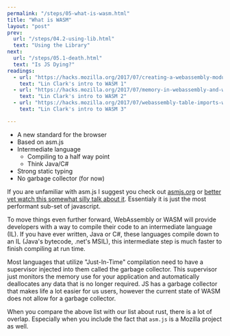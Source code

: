 ```yaml
---
permalink: "/steps/05-what-is-wasm.html"
title: "What is WASM"
layout: "post"
prev: 
  url: "/steps/04.2-using-lib.html"
  text: "Using the Library"
next: 
  url: "/steps/05.1-death.html"
  text: "Is JS Dying?"
readings:
  - url: "https://hacks.mozilla.org/2017/07/creating-a-webassembly-module-instance-with-javascript/"
    text: "Lin Clark's intro to WASM 1"
  - url: "https://hacks.mozilla.org/2017/07/memory-in-webassembly-and-why-its-safer-than-you-think/"
    text: "Lin Clark's intro to WASM 2"
  - url: "https://hacks.mozilla.org/2017/07/webassembly-table-imports-what-are-they/"
    text: "Lin Clark's intro to WASM 3"

---
```

  - A new standard for the browser
  - Based on asm.js
  - Intermediate language
    - Compiling to a half way point
    - Think Java/C#
  - Strong static typing
  - No garbage collector (for now)

<div class="explain">

<p>If you are unfamiliar with asm.js I suggest you check out <a href="http://asmjs.org/">asmjs.org</a> or <a href="https://www.destroyallsoftware.com/talks/the-birth-and-death-of-javascript">better yet watch this somewhat silly talk about it</a>. Essentialy it is just the most performant sub-set of javascript.</p>

<p>To move things even further forward, WebAssembly or WASM will provide developers with a way to compile their code to an intermediate language (IL). If you have ever written, Java or C#, these languages compile down to an IL (Java's bytecode, .net's MSIL), this intermediate step is much faster to finish compiling at run time.</p>

<p>Most languages that utilize "Just-In-Time" compilation need to have a supervisor injected into them called the garbage collector. This supervisor just monitors the memory use for your application and automatically deallocates any data that is no longer required. JS has a garbage collector that makes life a lot easier for us users, however the current state of WASM does not allow for a garbage collector.</p>

<p>When you compare the above list with our list about rust, there is a lot of overlap. Especially when you include the fact that <code>asm.js</code> is a Mozilla project as well.</p>
</div>